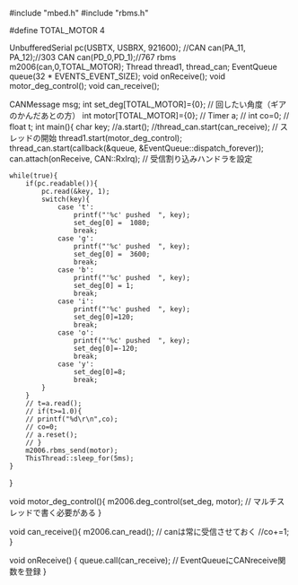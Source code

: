 #include "mbed.h"
#include "rbms.h" 

#define TOTAL_MOTOR 4

UnbufferedSerial pc(USBTX, USBRX, 921600);
//CAN can(PA_11, PA_12);//303
CAN can(PD_0,PD_1);//767
rbms m2006(can,0,TOTAL_MOTOR);
Thread thread1, thread_can;
EventQueue queue(32 * EVENTS_EVENT_SIZE);
void onReceive();
void motor_deg_control(); 
void can_receive();

CANMessage msg;
int set_deg[TOTAL_MOTOR]={0}; // 回したい角度（ギアのかんだあとの方）
int motor[TOTAL_MOTOR]={0};
// Timer a;
// int co=0;
// float t;
int main(){
    char key;
    //a.start();
    //thread_can.start(can_receive); // スレッドの開始 
    thread1.start(motor_deg_control);
    thread_can.start(callback(&queue, &EventQueue::dispatch_forever));
    can.attach(onReceive, CAN::RxIrq); // 受信割り込みハンドラを設定
    
    while(true){
        if(pc.readable()){
            pc.read(&key, 1);
            switch(key){
                case 't':
                    printf("'%c' pushed  ", key);
                    set_deg[0] =  1080;
                    break;
                case 'g':
                    printf("'%c' pushed  ", key);
                    set_deg[0] =  3600;
                    break;
                case 'b':
                    printf("'%c' pushed  ", key);
                    set_deg[0] = 1;
                    break;
                case 'i':
                    printf("'%c' pushed  ", key);
                    set_deg[0]=120;
                    break;
                case 'o':
                    printf("'%c' pushed  ", key);
                    set_deg[0]=-120;
                    break;
                case 'y':
                    set_deg[0]=8;
                    break;
            }
        }
        // t=a.read();
        // if(t>=1.0){
        // printf("%d\r\n",co);
        // co=0;
        // a.reset();
        // }
        m2006.rbms_send(motor);
        ThisThread::sleep_for(5ms);
    }
}

void motor_deg_control(){
    m2006.deg_control(set_deg, motor); // マルチスレッドで書く必要がある
}

void can_receive(){
    m2006.can_read(); // canは常に受信させておく
    //co+=1;
}

void onReceive() {
    queue.call(can_receive); // EventQueueにCANreceive関数を登録
}
